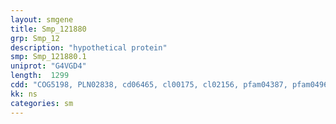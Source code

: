 ```yaml
---
layout: smgene
title: Smp_121880
grp: Smp_12
description: "hypothetical protein"
smp: Smp_121880.1
uniprot: "G4VGD4"
length:  1299
cdd: "COG5198, PLN02838, cd06465, cl00175, cl02156, pfam04387, pfam04969"
kk: ns
categories: sm
---
```

